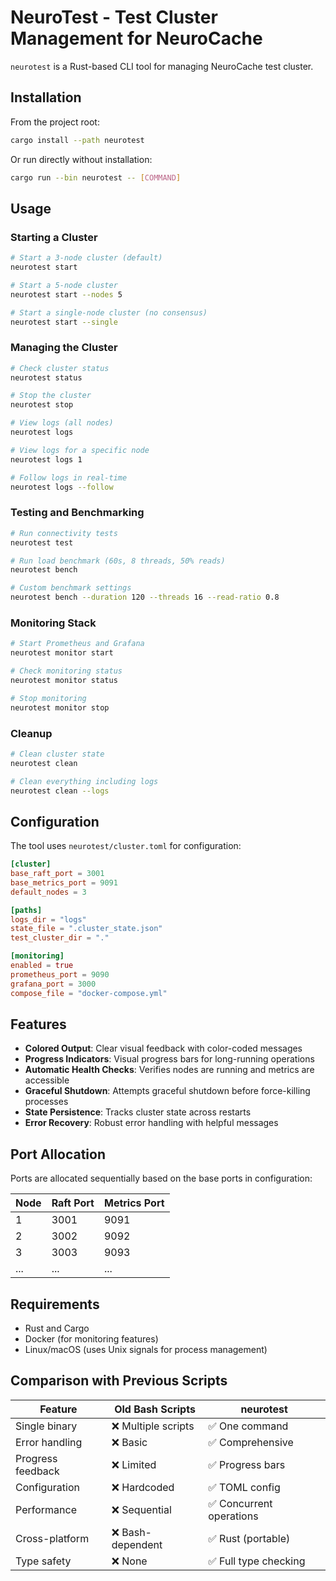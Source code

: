 # NeuroTest - Test Cluster Management for NeuroCache

`neurotest` is a Rust-based CLI tool for managing NeuroCache test cluster.

## Installation

From the project root:

```bash
cargo install --path neurotest
```

Or run directly without installation:

```bash
cargo run --bin neurotest -- [COMMAND]
```

## Usage

### Starting a Cluster

```bash
# Start a 3-node cluster (default)
neurotest start

# Start a 5-node cluster
neurotest start --nodes 5

# Start a single-node cluster (no consensus)
neurotest start --single
```

### Managing the Cluster

```bash
# Check cluster status
neurotest status

# Stop the cluster
neurotest stop

# View logs (all nodes)
neurotest logs

# View logs for a specific node
neurotest logs 1

# Follow logs in real-time
neurotest logs --follow
```

### Testing and Benchmarking

```bash
# Run connectivity tests
neurotest test

# Run load benchmark (60s, 8 threads, 50% reads)
neurotest bench

# Custom benchmark settings
neurotest bench --duration 120 --threads 16 --read-ratio 0.8
```

### Monitoring Stack

```bash
# Start Prometheus and Grafana
neurotest monitor start

# Check monitoring status
neurotest monitor status

# Stop monitoring
neurotest monitor stop
```

### Cleanup

```bash
# Clean cluster state
neurotest clean

# Clean everything including logs
neurotest clean --logs
```

## Configuration

The tool uses `neurotest/cluster.toml` for configuration:

```toml
[cluster]
base_raft_port = 3001
base_metrics_port = 9091
default_nodes = 3

[paths]
logs_dir = "logs"
state_file = ".cluster_state.json"
test_cluster_dir = "."

[monitoring]
enabled = true
prometheus_port = 9090
grafana_port = 3000
compose_file = "docker-compose.yml"
```

## Features

- **Colored Output**: Clear visual feedback with color-coded messages
- **Progress Indicators**: Visual progress bars for long-running operations
- **Automatic Health Checks**: Verifies nodes are running and metrics are accessible
- **Graceful Shutdown**: Attempts graceful shutdown before force-killing processes
- **State Persistence**: Tracks cluster state across restarts
- **Error Recovery**: Robust error handling with helpful messages

## Port Allocation

Ports are allocated sequentially based on the base ports in configuration:

| Node | Raft Port | Metrics Port |
| ---- | --------- | ------------ |
| 1    | 3001      | 9091         |
| 2    | 3002      | 9092         |
| 3    | 3003      | 9093         |
| ...  | ...       | ...          |

## Requirements

- Rust and Cargo
- Docker (for monitoring features)
- Linux/macOS (uses Unix signals for process management)

## Comparison with Previous Scripts

| Feature           | Old Bash Scripts    | neurotest                |
| ----------------- | ------------------- | ------------------------ |
| Single binary     | ❌ Multiple scripts | ✅ One command           |
| Error handling    | ❌ Basic            | ✅ Comprehensive         |
| Progress feedback | ❌ Limited          | ✅ Progress bars         |
| Configuration     | ❌ Hardcoded        | ✅ TOML config           |
| Performance       | ❌ Sequential       | ✅ Concurrent operations |
| Cross-platform    | ❌ Bash-dependent   | ✅ Rust (portable)       |
| Type safety       | ❌ None             | ✅ Full type checking    |
